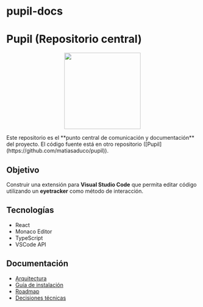 # pupil-docs
# Pupil (Repositorio central)

<p align="center">
  <img src="https://i.postimg.cc/7D8J7LTG/9cc4e3aa-2c2c-49d5-89e8-f3db0998a95e.png" width="200">
</p>
Este repositorio es el **punto central de comunicación y documentación** del proyecto.  
El código fuente está en otro repositorio ([Pupil](https://github.com/matiasaduco/pupil)).


##  Objetivo
Construir una extensión para **Visual Studio Code** que permita editar código utilizando un **eyetracker** como método de interacción.

##  Tecnologías
- React
- Monaco Editor
- TypeScript
- VSCode API

##  Documentación
- [Arquitectura](https://github.com/gonzabender/pupil-docs/wiki/Arquitectura)
- [Guía de instalación](https://github.com/gonzabender/pupil-docs/wiki/Instalacion)
- [Roadmap](https://github.com/gonzabender/pupil-docs/wiki/Roadmap)
- [Decisiones técnicas](https://github.com/gonzabender/pupil-docs/wiki/Decisiones-Tecnicas)

